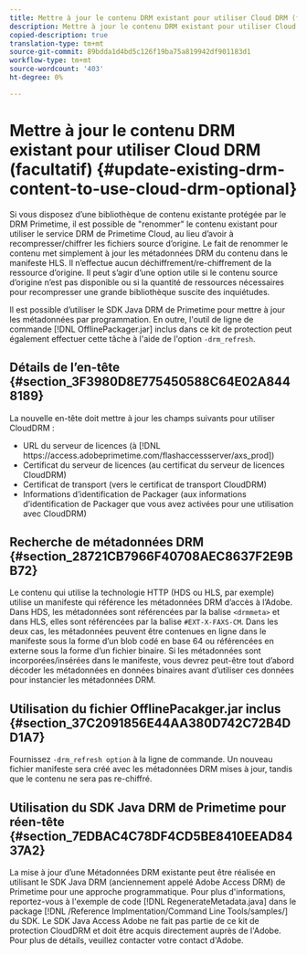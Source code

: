 ```yaml
---
title: Mettre à jour le contenu DRM existant pour utiliser Cloud DRM (facultatif)
description: Mettre à jour le contenu DRM existant pour utiliser Cloud DRM (facultatif)
copied-description: true
translation-type: tm+mt
source-git-commit: 89bdda1d4bd5c126f19ba75a819942df901183d1
workflow-type: tm+mt
source-wordcount: '403'
ht-degree: 0%

---
```



# Mettre à jour le contenu DRM existant pour utiliser Cloud DRM (facultatif) {#update-existing-drm-content-to-use-cloud-drm-optional}

Si vous disposez d’une bibliothèque de contenu existante protégée par le DRM Primetime, il est possible de &quot;renommer&quot; le contenu existant pour utiliser le service DRM de Primetime Cloud, au lieu d’avoir à recompresser/chiffrer les fichiers source d’origine. Le fait de renommer le contenu met simplement à jour les métadonnées DRM du contenu dans le manifeste HLS. Il n’effectue aucun déchiffrement/re-chiffrement de la ressource d’origine. Il peut s’agir d’une option utile si le contenu source d’origine n’est pas disponible ou si la quantité de ressources nécessaires pour recompresser une grande bibliothèque suscite des inquiétudes.

Il est possible d’utiliser le SDK Java DRM de Primetime pour mettre à jour les métadonnées par programmation. En outre, l&#39;outil de ligne de commande [!DNL OfflinePackager.jar] inclus dans ce kit de protection peut également effectuer cette tâche à l&#39;aide de l&#39;option `-drm_refresh`.

## Détails de l’en-tête {#section_3F3980D8E775450588C64E02A8448189}

La nouvelle en-tête doit mettre à jour les champs suivants pour utiliser CloudDRM :

* URL du serveur de licences (à [!DNL ht<span></span>tps://access.adobeprimetime.com/flashaccessserver/axs_prod])
* Certificat du serveur de licences (au certificat du serveur de licences CloudDRM)
* Certificat de transport (vers le certificat de transport CloudDRM)
* Informations d’identification de Packager (aux informations d’identification de Packager que vous avez activées pour une utilisation avec CloudDRM)

## Recherche de métadonnées DRM {#section_28721CB7966F40708AEC8637F2E9BB72}

Le contenu qui utilise la technologie HTTP (HDS ou HLS, par exemple) utilise un manifeste qui référence les métadonnées DRM d’accès à l’Adobe. Dans HDS, les métadonnées sont référencées par la balise `<drmmeta>` et dans HLS, elles sont référencées par la balise `#EXT-X-FAXS-CM`. Dans les deux cas, les métadonnées peuvent être contenues en ligne dans le manifeste sous la forme d’un blob codé en base 64 ou référencées en externe sous la forme d’un fichier binaire. Si les métadonnées sont incorporées/insérées dans le manifeste, vous devrez peut-être tout d’abord décoder les métadonnées en données binaires avant d’utiliser ces données pour instancier les métadonnées DRM.

## Utilisation du fichier OfflinePacakger.jar inclus {#section_37C2091856E44AA380D742C72B4DD1A7}

Fournissez `-drm_refresh option` à la ligne de commande. Un nouveau fichier manifeste sera créé avec les métadonnées DRM mises à jour, tandis que le contenu ne sera pas re-chiffré.

## Utilisation du SDK Java DRM de Primetime pour réen-tête {#section_7EDBAC4C78DF4CD5BE8410EEAD8437A2}

La mise à jour d’une Métadonnées DRM existante peut être réalisée en utilisant le SDK Java DRM (anciennement appelé Adobe Access DRM) de Primetime pour une approche programmatique. Pour plus d&#39;informations, reportez-vous à l&#39;exemple de code [!DNL RegenerateMetadata.java] dans le package [!DNL /Reference Implmentation/Command Line Tools/samples/] du SDK. Le SDK Java Access Adobe ne fait pas partie de ce kit de protection CloudDRM et doit être acquis directement auprès de l&#39;Adobe. Pour plus de détails, veuillez contacter votre contact d&#39;Adobe.
